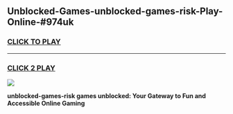 
## Unblocked-Games-unblocked-games-risk-Play-Online-#974uk
<h3>
<a href="https://premium.freeplayer.one?title=unblocked-games-risk&ref=27F">CLICK TO PLAY</a></h3>
<hr>

<h3>
<a href="https://premium.freeplayer.one?title=unblocked-games-risk&ref=27F">CLICK 2 PLAY</a>
  
</h3>

<a href="https://premium.freeplayer.one?title=unblocked-games-risk&ref=27F"><img src="https://clearcache.store/games.png"></a>


**unblocked-games-risk games unblocked: Your Gateway to Fun and Accessible Online Gaming**
